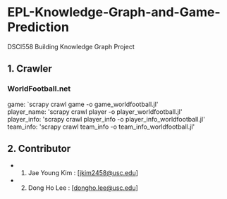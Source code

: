 # EPL-Knowledge-Graph-and-Game-Prediction
DSCI558 Building Knowledge Graph Project

## 1. Crawler

### WorldFootball.net
game: `scrapy crawl game -o game_worldfootball.jl'<br />
player_name: 'scrapy crawl player -o player_worldfootball.jl'<br />
player_info: 'scrapy crawl player_info -o player_info_worldfootball.jl'<br />
team_info: 'scrapy crawl team_info -o team_info_worldfootball.jl'<br />

## 2. Contributor
  - 1. Jae Young Kim : [jkim2458@usc.edu]
  - 2. Dong Ho Lee : [dongho.lee@usc.edu]

